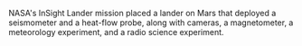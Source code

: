 NASA's InSight Lander mission placed a lander on Mars that deployed a seismometer and a heat-flow probe, along with cameras, a magnetometer, a meteorology experiment, 
            and a radio science experiment.